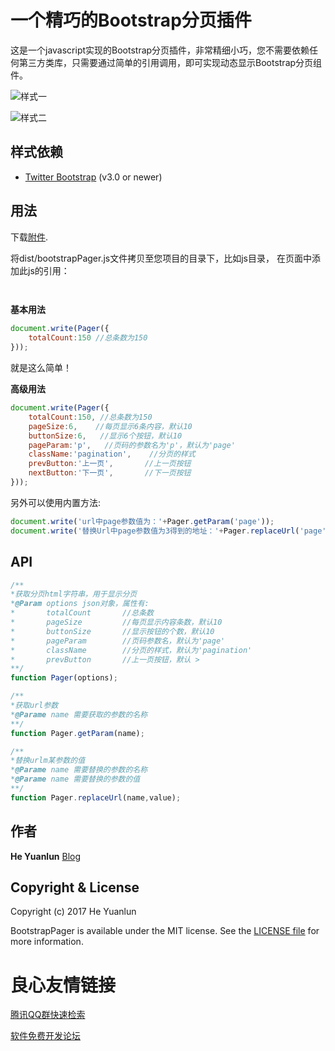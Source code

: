 # 一个精巧的Bootstrap分页插件

这是一个javascript实现的Bootstrap分页插件，非常精细小巧，您不需要依赖任何第三方类库，只需要通过简单的引用调用，即可实现动态显示Bootstrap分页组件。

![样式一](https://raw.github.com/hylun/BootstrapPager/master/asset/screenshot1.png)

![样式二](https://raw.github.com/hylun/BootstrapPager/master/asset/screenshot2.png)

## 样式依赖
 - [Twitter Bootstrap](http://getbootstrap.com) (v3.0 or newer)

## 用法
下载[附件](https://github.com/hylun/BootstrapPager/releases/latest).

将dist/bootstrapPager.js文件拷贝至您项目的目录下，比如js目录，
在页面中添加此js的引用：

```html
  
```

**基本用法**  
```javascript
document.write(Pager({
    totalCount:150 //总条数为150
}));
```
就是这么简单！ 


**高级用法**  
```javascript
document.write(Pager({
    totalCount:150, //总条数为150
    pageSize:6,    //每页显示6条内容，默认10
    buttonSize:6,   //显示6个按钮，默认10
    pageParam:'p',   //页码的参数名为'p'，默认为'page'
    className:'pagination',    //分页的样式
    prevButton:'上一页',       //上一页按钮
    nextButton:'下一页',       //下一页按钮
}));
```

另外可以使用内置方法:

```javascript
document.write('url中page参数值为：'+Pager.getParam('page'));
document.write('替换Url中page参数值为3得到的地址：'+Pager.replaceUrl('page',3));
```


## API
```javascript
/**
*获取分页html字符串，用于显示分页
*@Param options json对象，属性有:
*       totalCount       //总条数
*       pageSize         //每页显示内容条数，默认10
*       buttonSize       //显示按钮的个数，默认10
*       pageParam        //页码参数名，默认为'page'
*       className        //分页的样式，默认为'pagination'
*       prevButton       //上一页按钮，默认 >
**/
function Pager(options);

/**
*获取url参数
*@Parame name 需要获取的参数的名称
**/
function Pager.getParam(name);

/**
*替换urlm某参数的值
*@Parame name 需要替换的参数的名称
*@Parame name 需要替换的参数的值
**/
function Pager.replaceUrl(name,value);

```

## 作者
**He Yuanlun**  [Blog](https://my.oschina.net/alun)

## Copyright & License
Copyright (c) 2017 He Yuanlun  

BootstrapPager is available under the MIT license. See the [LICENSE file][7]
for more information.

[7]: ./LICENSE.txt




 # 良心友情链接

[腾讯QQ群快速检索](http://u.720life.cn/s/8cf73f7c)

[软件免费开发论坛](http://u.720life.cn/s/bbb01dc0)